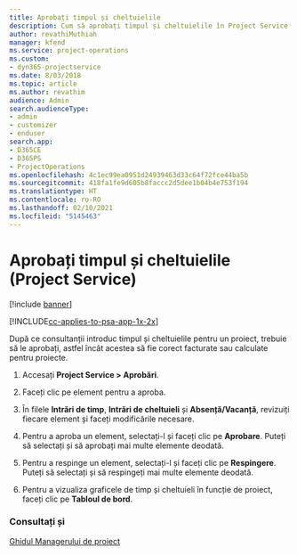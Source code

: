 ```yaml
---
title: Aprobați timpul și cheltuielile
description: Cum să aprobați timpul și cheltuielile în Project Service
author: revathiMuthiah
manager: kfend
ms.service: project-operations
ms.custom:
- dyn365-projectservice
ms.date: 8/03/2018
ms.topic: article
ms.author: revathim
audience: Admin
search.audienceType:
- admin
- customizer
- enduser
search.app:
- D365CE
- D365PS
- ProjectOperations
ms.openlocfilehash: 4c1ec99ea0951d24939463d33c64f72fce44ba5b
ms.sourcegitcommit: 418fa1fe9d605b8faccc2d5dee1b04b4e753f194
ms.translationtype: HT
ms.contentlocale: ro-RO
ms.lasthandoff: 02/10/2021
ms.locfileid: "5145463"
---
```

# <a name="approve-time-and-expenses-project-service"></a>Aprobați timpul și cheltuielile (Project Service)

[!include [banner](../includes/psa-now-project-operations.md)]

[!INCLUDE[cc-applies-to-psa-app-1x-2x](../includes/cc-applies-to-psa-app-1x-2x.md)]

După ce consultanții introduc timpul și cheltuielile pentru un proiect, trebuie să le aprobați, astfel încât acestea să fie corect facturate sau calculate pentru proiecte.  
  
1.  Accesați **Project Service > Aprobări**.  
  
2.  Faceți clic pe element pentru a aproba.  
  
3.  În filele **Intrări de timp**, **Intrări de cheltuieli** și **Absență/Vacanță**, revizuiți fiecare element și faceți modificările necesare.  
  
4.  Pentru a aproba un element, selectați-l și faceți clic pe **Aprobare**. Puteți să selectați și să aprobați mai multe elemente deodată.  
  
5.  Pentru a respinge un element, selectați-l și faceți clic pe **Respingere**. Puteți să selectați și să respingeți mai multe elemente deodată.  
  
6.  Pentru a vizualiza graficele de timp și cheltuieli în funcție de proiect, faceți clic pe **Tabloul de bord**.  
  
### <a name="see-also"></a>Consultați și  
 [Ghidul Managerului de proiect](../psa/project-manager-guide.md)
